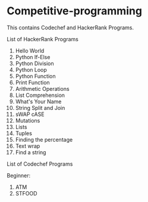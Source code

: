 # Competitive-programming
This contains Codechef and HackerRank Programs.

List of HackerRank Programs
  1. Hello World
  2. Python If-Else
  3. Python Division
  4. Python Loop
  5. Python Function
  6. Print Function
  7. Arithmetic Operations
  8. List Comprehension
  9. What's Your Name
  10. String Split and Join
  11. sWAP cASE
  12. Mutations
  13. Lists
  14. Tuples
  15. Finding the percentage
  16. Text wrap
  17. Find a string
  
List of Codechef Programs

Beginner:
  1. ATM
  2. STFOOD
